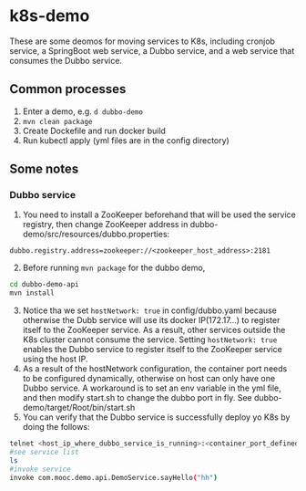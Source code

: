 # k8s-demo
These are some deomos for moving services to K8s, including cronjob service, a SpringBoot web service, a Dubbo service, and a web service that consumes the Dubbo service.

## Common processes
1. Enter a demo, e.g. `d dubbo-demo`
2. `mvn clean package`
3. Create Dockefile and run docker build
4. Run kubectl apply (yml files are in the config directory)

## Some notes
### Dubbo service
1. You need to install a ZooKeeper beforehand that will be used the service registry, then change ZooKeeper address in dubbo-demo/src/resources/dubbo.properties:
```
dubbo.registry.address=zookeeper://<zookeeper_host_address>:2181
```
2. Before running `mvn package` for the dubbo demo, 
```bash
cd dubbo-demo-api
mvn install
```
3. Notice tha we set `hostNetwork: true` in config/dubbo.yaml because otherwise the Dubb service will use its docker IP(172.17...) to register itself to the ZooKeeper service. As a result, other services outside the K8s cluster cannot consume the service. Setting `hostNetwork: true` enables the Dubbo service to register itself to the ZooKeeper service using the host IP. 
4. As a result of the hostNetwork configuration, the container port needs to be configured dynamically, otherwise on host can only have one Dubbo service. A workaround is to set an env variable in the yml file, and then modify start.sh to change the dubbo port in fly. See dubbo-demo/target/Root/bin/start.sh
5. You can verify that the Dubbo service is successfully deploy yo K8s by doing the follows:
```bash
telnet <host_ip_where_dubbo_service_is_running>:<container_port_defined_in_yml>
#see service list
ls
#invoke service
invoke com.mooc.demo.api.DemoService.sayHello("hh")
```